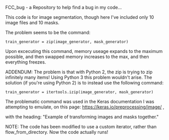 FCC_bug - a Repository to help find a bug in my code...

This code is for image segmentation, though here I've included only 10 image files and 10 masks. 

The problem seems to be the command:

    train_generator = zip(image_generator, mask_generator)

Upon excecuting this command, memory useage expands to the maximum possible, 
and then swapped memory increases to the max, and then everything freezes.

ADDENDUM: The problem is that with Python 2, the zip is trying to zip infinitely many items! Using Python 3 this problem wouldn't arise. The solution (if you're using Python 2) is to instead use the following command:

    train_generator = itertools.izip(image_generator, mask_generator)

The problematic command was used in the Keras documentation I was attempting to emulate, 
on this page:  https://keras.io/preprocessing/image/ , 

with the  heading:  "Example of transforming images and masks together."

NOTE: The code has been modified to use a custom iterator, rather than flow_from_directory.
      Now the code actually runs! 
